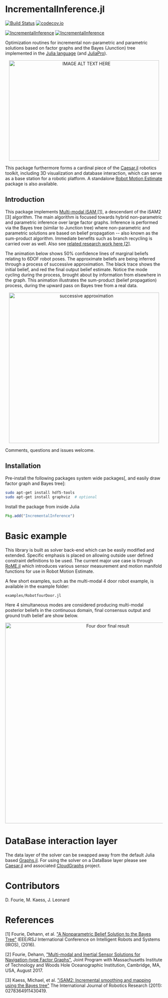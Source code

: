 # IncrementalInference.jl

[![Build Status](https://travis-ci.org/JuliaRobotics/IncrementalInference.jl.svg?branch=master)](https://travis-ci.org/JuliaRobotics/IncrementalInference.jl)
[![codecov.io](https://codecov.io/github/JuliaRobotics/IncrementalInference.jl/coverage.svg?branch=master)](https://codecov.io/github/JuliaRobotics/IncrementalInference.jl?branch=master)

[![IncrementalInference](http://pkg.julialang.org/badges/IncrementalInference_0.6.svg)](http://pkg.julialang.org/?pkg=IncrementalInference&ver=0.6)
[![IncrementalInference](http://pkg.julialang.org/badges/IncrementalInference_0.7.svg)](http://pkg.julialang.org/?pkg=IncrementalInference&ver=0.7)


Optimization routines for incremental non-parametric and parametric solutions based on factor graphs and the Bayes (Junction) tree implemented in the [Julia language](http://www.julialang.org/) (and [JuliaPro](http://www.juliacomputing.com)).

<p align="center">
<a href="https://vimeo.com/190052649" target="_blank"><img src="https://raw.githubusercontent.com/JuliaRobotics/IncrementalInference.jl/master/doc/images/mmfgbt.gif" alt="IMAGE ALT TEXT HERE" width="480" height="320" /></a>
</p>

This package furthermore forms a cardinal piece of the [Caesar.jl](https://github.com/JuliaRobotics/Caesar.jl) robotics toolkit, including 3D visualization and database interaction, which can serve as a base station for a robotic platform. A standalone [Robot Motion Estimate](https://github.com/JuliaRobotics/RoME.jl) package is also available.

Introduction
------------

This package implements [Multi-modal iSAM [1]](http://frc.ri.cmu.edu/~kaess/pub/Fourie16iros.pdf), a descendant of the iSAM2 [3] algorithm. The main algorithm is focused towards hybrid non-parametric and parametric inference over large factor graphs. Inference is performed via the Bayes tree (similar to Junction tree) where non-parametric and parametric solutions are based on belief propagation -- also known as the sum-product algorithm.  Immediate benefits such as branch recycling is carried over as well.  Also see [related research work here [2]](https://darchive.mblwhoilibrary.org/bitstream/handle/1912/9305/Fourie_thesis.pdf?sequence=1).


The animation below shows 50% confidence lines of marginal beliefs relating to 6DOF robot poses. The approximate beliefs are being inferred through a process of successive approximation. The black trace shows the initial belief, and red the final output belief estimate. Notice the mode cycling during the process, brought about by information from elsewhere in the graph. This animation illustrates the sum-product (belief propagation) process, during the upward pass on  Bayes tree from a real data.

<p align="center">
<img src="https://raw.githubusercontent.com/JuliaRobotics/IncrementalInference.jl/master/doc/images/x60mcmc.gif" alt="successive approximation" width="480"/></img>
</p>

<!-- ![alt tag](https://raw.githubusercontent.com/JuliaRobotics/IncrementalInference.jl/master/doc/images/BayesTreeExample.png) -->

Comments, questions and issues welcome.

Installation
------------

Pre-install the following packages system wide packages[, and easily draw factor graph and Bayes tree]:
```bash
sudo apt-get install hdf5-tools
sudo apt-get install graphviz  # optional
```

Install the package from inside Julia
```julia
Pkg.add("IncrementalInference")
```

Basic example
=============

This library is built as solver back-end which can be easily modified and extended. Specific emphasis is placed on allowing outside user defined constraint definitions to be used. The current major use case is through [RoME.jl](http://github.com/JuliaRobotics/RoME.jl) which introduces various sensor measurement and motion manifold functions for use in Robot Motion Estimate.

A few short examples, such as the multi-modal 4 door robot example, is available in the example folder:

    examples/RobotfourDoor.jl

Here 4 simultaneous modes are considered producing multi-modal posterior beliefs in the continuous domain, final consensus output and ground truth belief are show below.

<p align="center">
<img src="https://raw.githubusercontent.com/JuliaRobotics/IncrementalInference.jl/master/doc/images/4doors.png" alt="Four door final result" width="640"/></img>
</p>

DataBase interaction layer
==========================

The data layer of the solver can be swapped away from the default Julia based [Graphs.jl](http://www.github.com/JuliaArchive/Graphs.jl). For using the solver on a DataBase layer please see [Caesar.jl](http://www.github.com/JuliaRobotics/Caesar.jl) and associated [CloudGraphs](http://github.com/GearsAD/CloudGraphs.jl) project.

Contributors
============

D. Fourie, M. Kaess, J. Leonard

References
==========


[1]  Fourie, Dehann, et al. ["A Nonparametric Belief Solution to the Bayes Tree"](http://www.ri.cmu.edu/pub_files/2016/10/Fourie16iros.pdf) IEEE/RSJ International Conference on Intelligent Robots and Systems (IROS), (2016).

[2]  Fourie, Dehann, ["Multi-modal and Inertial Sensor Solutions for Navigation-type Factor Graphs"](https://darchive.mblwhoilibrary.org/bitstream/handle/1912/9305/Fourie_thesis.pdf?sequence=1), Joint Program with Massachusetts Institute of Technology and Woods Hole Oceanographic Institution, Cambridge, MA, USA, August 2017.

[3]  Kaess, Michael, et al. ["iSAM2: Incremental smoothing and mapping using the Bayes tree"](http://journals.sagepub.com/doi/abs/10.1177/0278364911430419) The International Journal of Robotics Research (2011): 0278364911430419.
